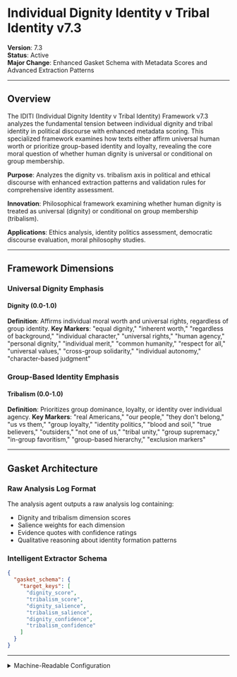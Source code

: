 # Individual Dignity Identity v Tribal Identity v7.3

**Version**: 7.3  
**Status**: Active  
**Major Change**: Enhanced Gasket Schema with Metadata Scores and Advanced Extraction Patterns

---

## Overview

The IDITI (Individual Dignity Identity v Tribal Identity) Framework v7.3 analyzes the fundamental tension between individual dignity and tribal identity in political discourse with enhanced metadata scoring. This specialized framework examines how texts either affirm universal human worth or prioritize group-based identity and loyalty, revealing the core moral question of whether human dignity is universal or conditional on group membership.

**Purpose**: Analyzes the dignity vs. tribalism axis in political and ethical discourse with enhanced extraction patterns and validation rules for comprehensive identity assessment.

**Innovation**: Philosophical framework examining whether human dignity is treated as universal (dignity) or conditional on group membership (tribalism).

**Applications**: Ethics analysis, identity politics assessment, democratic discourse evaluation, moral philosophy studies.

---

## Framework Dimensions

### **Universal Dignity Emphasis**

#### Dignity (0.0-1.0)
**Definition**: Affirms individual moral worth and universal rights, regardless of group identity.
**Key Markers**: "equal dignity," "inherent worth," "regardless of background," "individual character," "universal rights," "human agency," "personal dignity," "individual merit," "common humanity," "respect for all," "universal values," "cross-group solidarity," "individual autonomy," "character-based judgment"

### **Group-Based Identity Emphasis**

#### Tribalism (0.0-1.0)
**Definition**: Prioritizes group dominance, loyalty, or identity over individual agency.
**Key Markers**: "real Americans," "our people," "they don't belong," "us vs them," "group loyalty," "identity politics," "blood and soil," "true believers," "outsiders," "not one of us," "tribal unity," "group supremacy," "in-group favoritism," "group-based hierarchy," "exclusion markers"

---

## Gasket Architecture

### Raw Analysis Log Format
The analysis agent outputs a raw analysis log containing:
- Dignity and tribalism dimension scores
- Salience weights for each dimension
- Evidence quotes with confidence ratings
- Qualitative reasoning about identity formation patterns

### Intelligent Extractor Schema
```json
{
  "gasket_schema": {
    "target_keys": [
      "dignity_score",
      "tribalism_score",
      "dignity_salience",
      "tribalism_salience",
      "dignity_confidence",
      "tribalism_confidence"
    ]
  }
}
```

---

<details><summary>Machine-Readable Configuration</summary>

```json
{
  "name": "iditi_v7_1",
  "version": "v7.3",
  "display_name": "Individual Dignity Identity v Tribal Identity v7.3",
  "analysis_variants": {
    "default": {
      "description": "Sequential dignity vs tribalism analysis with chain-of-thought methodology",
      "analysis_prompt": "You are an expert analyst specializing in political and ethical discourse analysis across diverse contexts. Analyze this text through focused sequential steps, examining the dignity-tribalism tension systematically before integration.\n\nSTEP 1 - DIGNITY DIMENSION ANALYSIS\nFocus ONLY on individual dignity patterns (ignore tribalism for now):\n- Look for dignity patterns: universal worth language ('equal dignity,' 'inherent worth,' 'regardless of background,' 'individual character'), rights emphasis ('universal rights,' 'human agency,' 'personal dignity'), inclusive humanity ('common humanity,' 'universal values,' 'cross-group solidarity') - Note: These are semantic concepts, look for affirmation of individual moral worth and universal rights regardless of group identity, not just these exact phrases\n- Assess dignity completeness and universality claims\n- Score dignity dimension (0.0-1.0) with specific textual evidence\n- Assess salience (0.0-1.0): How central are dignity appeals to the overall message?\n- State confidence (0.0-1.0): How certain are you in this assessment?\nShow your analytical work and evidence before proceeding.\n\nSTEP 2 - TRIBALISM DIMENSION ANALYSIS\nNow focus ONLY on tribal identity patterns:\n- Look for tribalism patterns: group identity language ('real Americans,' 'our people,' 'they don't belong,' 'us vs them'), loyalty emphasis ('group loyalty,' 'identity politics,' 'true believers'), exclusion markers ('outsiders,' 'not one of us,' 'tribal unity,' 'group supremacy,' 'in-group favoritism') - Note: These are semantic concepts, look for prioritizing group dominance, loyalty, or identity over individual agency, not just these exact terms\n- Assess tribalism intensity and exclusionary logic\n- Score tribalism dimension (0.0-1.0) with specific textual evidence\n- Assess salience (0.0-1.0): How central are tribal identity appeals to the message?\n- State confidence (0.0-1.0): How certain are you in this assessment?\nShow your analytical work and evidence before proceeding.\n\nFINAL STEP - INTEGRATION AND VALIDATION\nReview your step-by-step analysis:\n- Check for scoring consistency between dignity and tribalism dimensions\n- Validate that evidence quality meets academic standards\n- Assess the fundamental tension between individual dignity and tribal identity\n- Confirm confidence levels are appropriately calibrated\n- Determine whether human dignity is treated as universal or conditional on group membership\n- Apply pattern classifications based on overall identity approach\n\nProvide your final structured analysis following this format:\n\n**IDENTITY FORMATION ASSESSMENT**\n\n**Dignity**: [score] (salience: [score], confidence: [score])\n**Tribalism**: [score] (salience: [score], confidence: [score])\n\n**Calculated Metrics**:\n- Identity Tension Index: [calculated score]\n- Human Worth Universality: [universal/conditional classification]\n\n**Key Insights**: [Summary of identity formation patterns, dignity-tribalism tension, and approach to human worth and group identity]"
    }
  },
  "dimension_groups": {
    "identity_axis": ["dignity", "tribalism"]
  },
  "calculation_spec": {
    "identity_axis_score": "(dignity_score - tribalism_score + 1) / 2",
    "dignity_tribalism_index": "(dignity_score + tribalism_score) / 2",
    "salience_weighted_identity_axis_score": "((dignity_score * dignity_salience) - (tribalism_score * tribalism_salience) + (dignity_salience + tribalism_salience + 1e-9) / 2) / (dignity_salience + tribalism_salience + 1e-9)",
    "salience_weighted_dignity_tribalism_index": "(dignity_score * dignity_salience + tribalism_score * tribalism_salience) / (dignity_salience + tribalism_salience + 1e-9)"
  },
  "reliability_rubric": {
    "cronbachs_alpha": {
      "excellent": [0.80, 1.0],
      "good": [0.70, 0.79],
      "acceptable": [0.60, 0.69],
      "poor": [0.0, 0.59]
    },
    "notes": "Defines quality thresholds for framework reliability. The Synthesis Agent uses this for automated fit assessment."
  },
  "gasket_schema": {
    "version": "7.1",
    "extraction_method": "intelligent_extractor",
    "target_keys": [
      "dignity_score",
      "tribalism_score",
      "dignity_salience",
      "tribalism_salience",
      "dignity_confidence",
      "tribalism_confidence"
    ],
    "extraction_patterns": {
      "dignity_score": ["dignity.{0,20}score", "dignity.{0,20}rating", "dignity\\s*:\\s*[0-9]"],
      "tribalism_score": ["tribalism.{0,20}score", "tribalism.{0,20}rating", "tribalism\\s*:\\s*[0-9]"],
      "dignity_salience": ["dignity.{0,20}salience", "dignity.{0,20}importance", "dignity.{0,20}centrality"],
      "tribalism_salience": ["tribalism.{0,20}salience", "tribalism.{0,20}importance", "tribalism.{0,20}centrality"],
      "dignity_confidence": ["dignity.{0,20}confidence", "dignity.{0,20}certainty", "dignity.{0,20}sure"],
      "tribalism_confidence": ["tribalism.{0,20}confidence", "tribalism.{0,20}certainty", "tribalism.{0,20}sure"]
    },
    "validation_rules": {
      "required_fields": [
        "dignity_score", "tribalism_score"
      ],
      "score_ranges": {"min": 0.0, "max": 1.0},
      "metadata_ranges": {
        "salience": {"min": 0.0, "max": 1.0},
        "confidence": {"min": 0.0, "max": 1.0}
      },
      "fallback_strategy": "use_default_values"
    }
  }
}
```

</details>